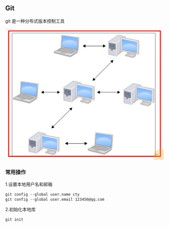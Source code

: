 ## Git

git 是一种分布式版本控制工具

![img](git/1650281110748.png)

### 常用操作

1.设置本地用户名和邮箱

```
git config --global user.name cty
git config --global user.email 123456@qq.com
```

2.初始化本地库

```
git init
```

